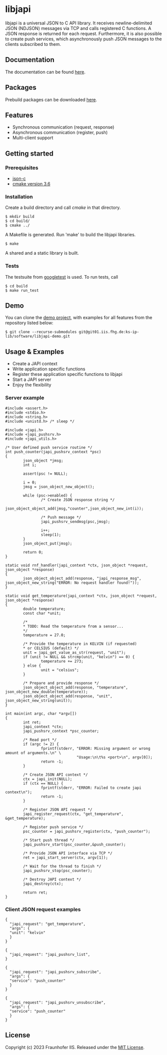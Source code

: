 # libjapi

libjapi is a universal JSON to C API library. It receives newline-delimited
JSON (NDJSON) messages via TCP and calls registered C functions. A JSON
response is returned for each request. Furthermore, it is also possible to
create push services, which asynchronously push JSON messages to the clients
subscribed to them.

## Documentation
The documentation can be found [here](http://ks-ip-lib.git01.iis.fhg.de/software/libjapi/doc/html/index.html).

## Packages
Prebuild packages can be downloaded [here](http://ks-ip-lib.git01.iis.fhg.de/software/libjapi/repo/index.html).

## Features
* Synchronous communication (request, response)
* Asynchronous communication (register, push)
* Multi-client support

## Getting started

### Prerequisites
* [json-c](https://github.com/json-c/json-c)
* [cmake version 3.6](https://cmake.org/)

### Installation
Create a build directory and call *cmake* in that directory.

    $ mkdir build
    $ cd build/
    $ cmake ../

A Makefile is generated. Run 'make' to build the libjapi libraries.

    $ make

A shared and a static library is built.

### Tests
The testsuite from [googletest](https://github.com/google/googletest) is used. To run tests, call

    $ cd build
    $ make run_test


## Demo
You can clone the [demo project](https://git01.iis.fhg.de/ks-ip-lib/software/libjapi-demo), with examples for all features from the repository listed below:

    $ git clone --recurse-submodules git@git01.iis.fhg.de:ks-ip-lib/software/libjapi-demo.git

## Usage & Examples
* Create a JAPI context
* Write application specific functions
* Register these application specific functions to libjapi
* Start a JAPI server
* Enjoy the flexibility

### Server example

    #include <assert.h>
    #include <stdio.h>
    #include <string.h>
    #include <unistd.h> /* sleep */

    #include <japi.h>
    #include <japi_pushsrv.h>
    #include <japi_utils.h>

    /* User defined push service routine */
    int push_counter(japi_pushsrv_context *psc)
    {
            json_object *jmsg;
            int i;

            assert(psc != NULL);

            i = 0;
            jmsg = json_object_new_object();

            while (psc->enabled) {
                    /* Create JSON response string */
                    json_object_object_add(jmsg,"counter",json_object_new_int(i));

                    /* Push message */
                    japi_pushsrv_sendmsg(psc,jmsg);

                    i++;
                    sleep(1);
            }
            json_object_put(jmsg);

            return 0;
    }

    static void rnf_handler(japi_context *ctx, json_object *request, json_object *response)
    {
            json_object_object_add(response, "japi_response_msg", json_object_new_string("ERROR: No request handler found!"));
    }

    static void get_temperature(japi_context *ctx, json_object *request, json_object *response)
    {
            double temperature;
            const char *unit;

            /*
            * TODO: Read the temperature from a sensor...
            */
            temperature = 27.0;

            /* Provide the temperature in KELVIN (if requested)
            * or CELSIUS (default) */
            unit = japi_get_value_as_str(request, "unit");
            if (unit != NULL && strcmp(unit, "kelvin") == 0) {
                    temperature += 273;
            } else {
                    unit = "celsius";
            }

            /* Prepare and provide response */
            json_object_object_add(response, "temperature", json_object_new_double(temperature));
            json_object_object_add(response, "unit", json_object_new_string(unit));
    }

    int main(int argc, char *argv[])
    {
            int ret;
            japi_context *ctx;
            japi_pushsrv_context *psc_counter;

            /* Read port */
            if (argc != 2) {
                    fprintf(stderr, "ERROR: Missing argument or wrong amount of arguments.\n" \
                                    "Usage:\n\t%s <port>\n", argv[0]);
                    return -1;
            }

            /* Create JSON API context */
            ctx = japi_init(NULL);
            if (ctx == NULL) {
                    fprintf(stderr, "ERROR: Failed to create japi context\n");
                    return -1;
            }

            /* Register JSON API request */
            japi_register_request(ctx, "get_temperature", &get_temperature);

            /* Register push service */
            psc_counter = japi_pushsrv_register(ctx, "push_counter");

            /* Start push thread */
            japi_pushsrv_start(psc_counter,&push_counter);

            /* Provide JSON API interface via TCP */
            ret = japi_start_server(ctx, argv[1]);

            /* Wait for the thread to finish */
            japi_pushsrv_stop(psc_counter);

            /* Destroy JAPI context */
            japi_destroy(ctx);

            return ret;
    }

### Client JSON request examples

    {
      "japi_request": "get_temperature",
      "args": {
      "unit": "kelvin"
      }
    }

    {
      "japi_request": "japi_pushsrv_list",
    }

    {
      "japi_request": "japi_pushsrv_subscribe",
      "args": {
      "service": "push_counter"
      }
    }

    {
      "japi_request": "japi_pushsrv_unsubscribe",
      "args": {
      "service": "push_counter"
      }
    }

## License

Copyright (c) 2023 Fraunhofer IIS. Released under the [MIT License](COPYING).
